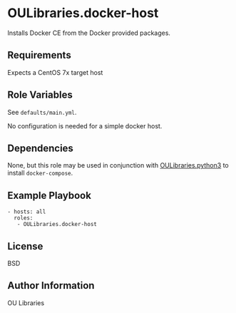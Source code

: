OULibraries.docker-host
=========

Installs Docker CE from the Docker provided packages.

Requirements
------------

Expects a CentOS 7x target host

Role Variables
--------------

See `defaults/main.yml`. 

No configuration is needed for a simple docker host. 


Dependencies
------------

None, but this role may be used in conjunction with [OULibraries.python3](https://github.com/OULibraries/ansible-role-python3) to install `docker-compose`. 


Example Playbook
----------------

    - hosts: all
      roles:
       - OULibraries.docker-host


License
-------

BSD

Author Information
------------------
OU Libraries

